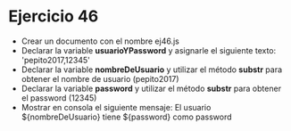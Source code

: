 # Ejercicio 46

- Crear un documento con el nombre ej46.js
- Declarar la variable **usuarioYPassword** y asignarle el siguiente texto: 'pepito2017,12345'
- Declarar la variable **nombreDeUsuario** y utilizar el método **substr** para obtener el nombre de usuario (pepito2017)
- Declarar la variable **password** y utilizar el método **substr** para obtener el password (12345)
- Mostrar en consola el siguiente mensaje: El usuario ${nombreDeUsuario} tiene ${password} como password
